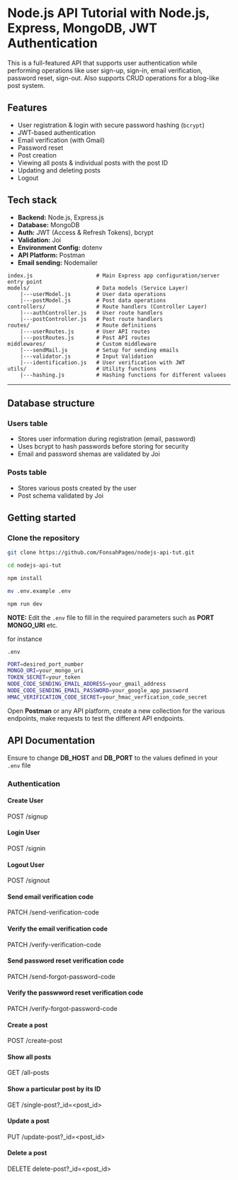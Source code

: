 # **Node.js** API Tutorial with Node.js, Express, MongoDB, JWT Authentication

This is a full-featured API that supports user authentication while performing operations like user sign-up, sign-in, email verification, password reset, sign-out. Also supports CRUD operations for a blog-like post system.

## Features

- User registration & login with secure password hashing (`bcrypt`)
- JWT-based authentication 
- Email verification (with Gmail)
- Password reset
- Post creation
- Viewing all posts & individual posts with the post ID
- Updating and deleting posts
- Logout

## Tech stack

- **Backend:** Node.js, Express.js
- **Database:** MongoDB
- **Auth:** JWT (Access & Refresh Tokens), bcrypt
- **Validation:** Joi
- **Environment Config:** dotenv
- **API Platform:** Postman
- **Email sending:** Nodemailer

```
index.js                    # Main Express app configuration/server entry point
models/                     # Data models (Service Layer)
    |---userModel.js        # User data operations
    |---postModel.js        # Post data operations
controllers/                # Route handlers (Controller Layer)
    |---authController.js   # User route handlers
    |---postController.js   # Post route handlers
routes/                     # Route definitions
    |---userRoutes.js       # User API routes
    |---postRoutes.js       # Post API routes
middlewares/                # Custom middleware
    |---sendMail.js         # Setup for sending emails
    |---validator.js        # Input Validation
    |---identification.js   # User verification with JWT
utils/                      # Utility functions
    |---hashing.js          # Hashing functions for different valuees
```
---

## Database structure

### Users table

- Stores user information during registration (email, password)
- Uses bcrypt to hash passwords before storing for security
- Email and password shemas are validated by Joi

### Posts table

- Stores various posts created by the user
- Post schema validated by Joi

## Getting started

### Clone the repository 

```bash
git clone https://github.com/FonsahPageo/nodejs-api-tut.git

cd nodejs-api-tut

npm install

mv .env.example .env

npm run dev
```

**NOTE:** Edit the `.env` file to fill in the required parameters such as **PORT** **MONGO_URI** etc.

for instance

`.env`
```bash
PORT=desired_port_number
MONGO_URI=your_mongo_uri
TOKEN_SECRET=your_token
NODE_CODE_SENDING_EMAIL_ADDRESS=your_gmail_address
NODE_CODE_SENDING_EMAIL_PASSWORD=your_google_app_password
HMAC_VERIFICATION_CODE_SECRET=your_hmac_verfication_code_secret
```

Open **Postman** or any API platform, create a new collection for the various endpoints, make requests to test the different API endpoints.

## API Documentation

Ensure to change **DB_HOST** and **DB_PORT** to the values defined in your `.env` file

### Authentication

#### Create User
POST /signup

#### Login User
POST /signin

#### Logout User
POST /signout

#### Send email verification code
PATCH /send-verification-code

#### Verify the email verification code
PATCH /verify-verification-code

#### Send password reset verification code
PATCH /send-forgot-password-code

#### Verify the passwword reset verification code
PATCH /verify-forgot-password-code

#### Create a post
POST /create-post

#### Show all posts
GET /all-posts

#### Show a particular post by its ID
GET /single-post?_id=<post_id>

#### Update a post
PUT /update-post?_id=<post_id>

#### Delete a post
DELETE delete-post?_id=<post_id>

